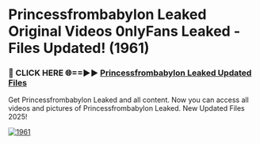 # Princessfrombabylon Leaked Original Videos 0nlyFans Leaked - Files Updated! (1961)

<h3>🔴 CLICK HERE 🌐==►► <a href="https://tinyurl.com/2jnfzry5" rel="nofollow">Princessfrombabylon Leaked Updated Files</a></h3>

Get Princessfrombabylon Leaked and all content. Now you can access all videos and pictures of Princessfrombabylon Leaked. New Updated Files 2025!

[![1961](https://i.imgur.com/GyGTBgg.gif)](https://tinyurl.com/2jnfzry5)
